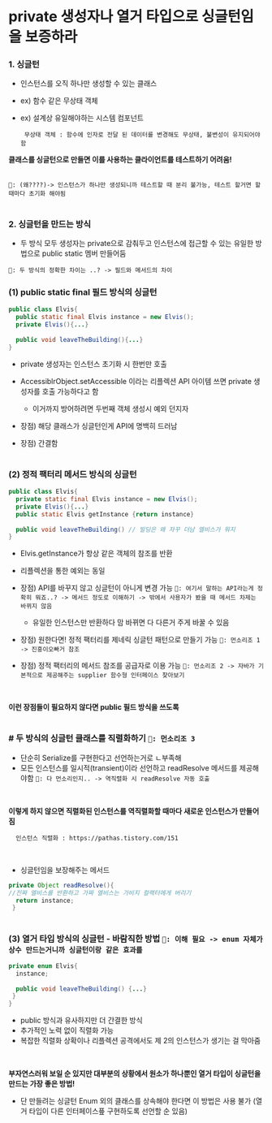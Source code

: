 # private 생성자나 열거 타입으로 싱글턴임을 보증하라

### 1. 싱글턴
- 인스턴스를 오직 하나만 생성할 수 있는 클래스
- ex) 함수 같은 무상태 객체
- ex) 설계상 유일해야하는 시스템 컴포넌트

       무상태 객체 : 함수에 인자로 전달 된 데이터를 변경해도 무상태, 불변성이 유지되어야 함

__클래스를 싱글턴으로 만들면 이를 사용하는 클라이언트를 테스트하기 어려움!__

<br> `🧐: (왜????)-> 인스턴스가 하나만 생성되니까 테스트할 때 분리 불가능, 테스트 할거면 할 때마다 초기화 해야됨`


</span>
 

#
### 2. 싱글턴을 만드는 방식
- 두 방식 모두 생성자는 private으로 감춰두고 인스턴스에 접근할 수 있는 유일한 방법으로 public static 멤버 만들어둠 
 
`🧐: 두 방식의 정확한 차이는 ..? -> 필드와 메서드의 차이`

### (1) public static final 필드 방식의 싱글턴
```java
public class Elvis{
  public static final Elvis instance = new Elvis();
  private Elvis(){...}
  
  public void leaveTheBuilding(){...}
}
```
- private 생성자는 인스턴스 초기화 시 한번만 호출
- AccessiblrObject.setAccessible 이라는 리플렉션 API 아이템 쓰면 private 생성자를 호출 가능하다고 함
  - 이거까지 방어하려면 두번째 객체 생성시 예외 던지자
  
- 장점) 해당 클래스가 싱글턴인게 API에 명백히 드러남 
- 장점) 간결함

#

### (2) 정적 팩터리 메서드 방식의 싱글턴
```java
public class Elvis{
  private static final Elvis instance = new Elvis();
  private Elvis(){...}
  public static Elvis getInstance {return instance}
  
  public void leaveTheBuilding() // 빌딩은 왜 자꾸 더남 엘비스가 뭐지
}
```
- Elvis.getInstance가 항상 같은 객체의 참조를 반환
- 리플렉션을 통한 예외는 동일

- 장점) API를 바꾸지 않고 싱글턴이 아니게 변경 가능 `🧐: 여기서 말하는 API라는게 정확히 뭐죠..? -> 메서드 정도로 이해하기 -> 밖에서 사용자가 봤을 때 메서드 차제는 바뀌지 않음`
  - 유일한 인스턴스만 반환하다 맘 바뀌면 다 다른거 주게 바꿀 수 있음
- 장점) 원한다면! 정적 팩터리를 제네릭 싱글턴 패턴으로 만들기 가능 `🧐: 먼소리조 1 -> 진흥이오빠거 참조`
- 장점) 정적 팩터리의 메서드 참조를 공급자로 이용 가능 `🧐: 먼소리조 2 -> 자바가 기본적으로 제공해주는 supplier 함수형 인터페이스 찾아보기`
<br>

__이런 장점들이 필요하지 않다면 public 필드 방식을 쓰도록__

#

### # 두 방식의 싱글턴 클래스를 직렬화하기 `🧐: 먼소리조 3`
- 단순히 Serialize를 구현한다고 선언하는거로 ㄴ부족해
- 모든 인스턴스를 일시적(transient)이라 선언하고 readResolve 메서드를 제공해야함 `🧐: 다 먼소리인지.. -> 역직렬화 시 readResolve 자동 호출`

<br>

__이렇게 하지 않으면 직렬화된 인스턴스를 역직렬화할 때마다 새로운 인스턴스가 만들어짐__

      인스턴스 직렬화 : https://pathas.tistory.com/151

<br>

- 싱글턴임을 보장해주는 메서드
```java
private Object readResolve(){
//진짜 엘비스를 반환하고 가짜 엘비스는 가비지 컬랙터에게 버리기
  return instance;
 }
```

#

### (3) 열거 타입 방식의 싱글턴 - 바람직한 방법 `🧐: 이해 필요 -> enum 자체가 상수 만드는거니까 싱글턴이랑 같은 효과를 `
```java
private enum Elvis{
  instance;
  
  public void leaveTheBuilding() {...}
 }
}
```
- public 방식과 유사하지만 더 간결한 방식
- 추가적인 노력 없이 직렬화 가능
- 복잡한 직렬화 상확이나 리플렉션 공격에서도 제 2의 인스턴스가 생기는 걸 막아줌

<br>

__부자연스러워 보일 순 있지만 대부분의 상황에서 원소가 하나뿐인 열거 타입이 싱글턴을 만드는 가장 좋은 방법!__

- 단 만들려는 싱글턴 Enum 외의 클래스를 상속해야 한다면 이 방법은 사용 불가 (열거 타입이 다른 인터페이스픞 구현하도록 선언할 순 있음)



